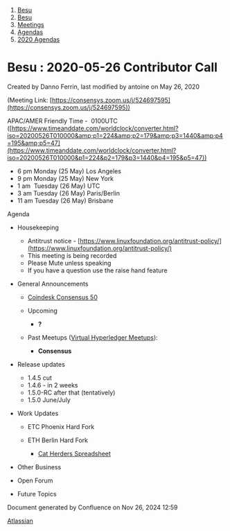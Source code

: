 1. [Besu](index.html)
2. [Besu](Besu_22151173.html)
3. [Meetings](Meetings_22153838.html)
4. [Agendas](Agendas_22153868.html)
5. [2020 Agendas](2020-Agendas_22154139.html)

# Besu : 2020-05-26 Contributor Call

Created by Danno Ferrin, last modified by antoine on May 26, 2020

(Meeting Link: [https://consensys.zoom.us/j/524697595](https://consensys.zoom.us/j/524697595))

APAC/AMER Friendly Time -  0100UTC ([https://www.timeanddate.com/worldclock/converter.html?iso=20200526T010000&amp;p1=224&amp;p2=179&amp;p3=1440&amp;p4=195&amp;p5=47](https://www.timeanddate.com/worldclock/converter.html?iso=20200526T010000&p1=224&p2=179&p3=1440&p4=195&p5=47))

- 6 pm Monday (25 May) Los Angeles
- 9 pm Monday (25 May) New York
- 1 am  Tuesday (26 May) UTC
- 3 am Tuesday (26 May) Paris/Berlin
- 11 am Tuesday (26 May) Brisbane

Agenda

- Housekeeping
  
  - Antitrust notice - [https://www.linuxfoundation.org/antitrust-policy/](https://www.linuxfoundation.org/antitrust-policy/)
  - This meeting is being recorded
  - Please Mute unless speaking
  - If you have a question use the raise hand feature
- General Announcements
  
  - [Coindesk Consensus 50](https://www.coindesk.com/coindesk-50-besu-enterprise-marriage-ethereum-hyperledger)
  - Upcoming
    
    - **?**
  - Past Meetups ([Virtual Hyperledger Meetups](https://lf-hyperledger.atlassian.net/wiki/display/events/Virtual+Hyperledger+Meetups)):
    
    - **Consensus**
- Release updates
  
  - 1.4.5 cut
  - 1.4.6 - in 2 weeks
  - 1.5.0-RC after that (tentatively)
  - 1.5.0 June/July
- Work Updates
  
  - ETC Phoenix Hard Fork
  - ETH Berlin Hard Fork
    
    - [Cat Herders Spreadsheet](https://docs.google.com/spreadsheets/d/1BomvS0hjc88eTfx1b8Ufa6KYS3vMEb2c8TQ5HJWx2lc/edit#gid=0)
- Other Business
- Open Forum
- Future Topics

Document generated by Confluence on Nov 26, 2024 12:59

[Atlassian](http://www.atlassian.com/)
